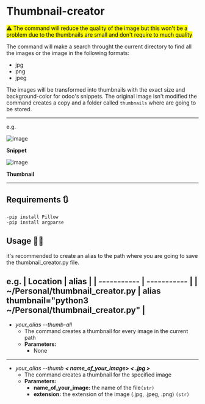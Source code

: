 
# **Thumbnail-creator**

<mark>**⚠️** The command will reduce the quality of the image but this won't be a problem due to the thumbnails are small and don't require to much quality</mark>

The command will make a search throught the current directory to find all the images or the image in the following formats:
- jpg
- png
- jpeg

The images will be transformed into thumbnails with the exact size and background-color for odoo's snippets. The original image isn't modified the command creates a copy and a folder called `thumbnails` where are going to be stored.

---

e.g.

![image](https://user-images.githubusercontent.com/76703666/207098872-16553d5d-3307-4934-8c07-6d8b41278cb6.png)

**Snippet**

![image](https://user-images.githubusercontent.com/76703666/208144562-9461c7c1-686c-4c21-aa7d-17d091ce2251.png)

**Thumbnail**

---

## **Requirements 🔃**
    -pip install Pillow
    -pip install argparse

## **Usage 👷‍♂️**
it's recommended to create an alias to the path where you are going to save the thumbnail_creator.py file.

e.g.
| Location    | alias |
| ----------- | ----------- |
| ~/Personal/thumbnail_creator.py      | alias thumbnail="python3  ~/Personal/thumbnail_creator.py"       |
---
-   *your_alias --thumb-all*
    - The command creates a thumbnail for every image in the current path
    - **Parameters:**
        - None  

---
-   *your_alias --thumb **< name_of_your_image> < .jpg >***
    - The command creates a thumbnail for the specified image
    - **Parameters:**
        - **name_of_your_image:** the name of the file`(str)`
        - **extension:** the extension of the image (.jpg, .jpeg, .png) `(str)`
